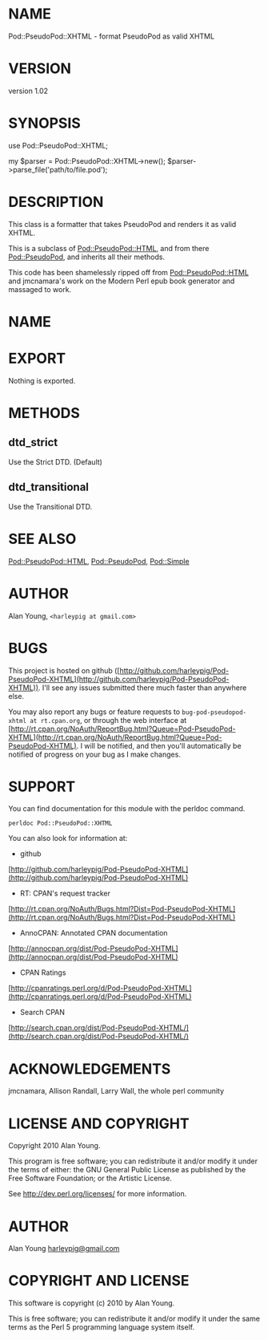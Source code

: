 # NAME

Pod::PseudoPod::XHTML - format PseudoPod as valid XHTML

# VERSION

version 1.02

# SYNOPSIS

  use Pod::PseudoPod::XHTML;

  my $parser = Pod::PseudoPod::XHTML->new();
  $parser->parse_file('path/to/file.pod');

# DESCRIPTION

This class is a formatter that takes PseudoPod and renders it as
valid XHTML.

This is a subclass of [Pod::PseudoPod::HTML](http://search.cpan.org/perldoc?Pod::PseudoPod::HTML), and from there
[Pod::PseudoPod](http://search.cpan.org/perldoc?Pod::PseudoPod), and inherits all their methods.

This code has been shamelessly ripped off from [Pod::PseudoPod::HTML](http://search.cpan.org/perldoc?Pod::PseudoPod::HTML) and
jmcnamara's work on the Modern Perl epub book generator and massaged to work.

# NAME

# EXPORT

Nothing is exported.

# METHODS

## dtd_strict

Use the Strict DTD. (Default)

## dtd_transitional

Use the Transitional DTD.

# SEE ALSO

[Pod::PseudoPod::HTML](http://search.cpan.org/perldoc?Pod::PseudoPod::HTML), [Pod::PseudoPod](http://search.cpan.org/perldoc?Pod::PseudoPod), [Pod::Simple](http://search.cpan.org/perldoc?Pod::Simple)

# AUTHOR

Alan Young, `<harleypig at gmail.com>`

# BUGS

This project is hosted on github
([http://github.com/harleypig/Pod-PseudoPod-XHTML](http://github.com/harleypig/Pod-PseudoPod-XHTML)).  I'll see any issues
submitted there much faster than anywhere else.

You may also report any bugs or feature requests to `bug-pod-pseudopod-xhtml at
rt.cpan.org`, or through the web interface at
[http://rt.cpan.org/NoAuth/ReportBug.html?Queue=Pod-PseudoPod-XHTML](http://rt.cpan.org/NoAuth/ReportBug.html?Queue=Pod-PseudoPod-XHTML).  I will
be notified, and then you'll automatically be notified of progress on your bug
as I make changes.

# SUPPORT

You can find documentation for this module with the perldoc command.

    perldoc Pod::PseudoPod::XHTML

You can also look for information at:

- github

[http://github.com/harleypig/Pod-PseudoPod-XHTML](http://github.com/harleypig/Pod-PseudoPod-XHTML)

- RT: CPAN's request tracker

[http://rt.cpan.org/NoAuth/Bugs.html?Dist=Pod-PseudoPod-XHTML](http://rt.cpan.org/NoAuth/Bugs.html?Dist=Pod-PseudoPod-XHTML)

- AnnoCPAN: Annotated CPAN documentation

[http://annocpan.org/dist/Pod-PseudoPod-XHTML](http://annocpan.org/dist/Pod-PseudoPod-XHTML)

- CPAN Ratings

[http://cpanratings.perl.org/d/Pod-PseudoPod-XHTML](http://cpanratings.perl.org/d/Pod-PseudoPod-XHTML)

- Search CPAN

[http://search.cpan.org/dist/Pod-PseudoPod-XHTML/](http://search.cpan.org/dist/Pod-PseudoPod-XHTML/)

# ACKNOWLEDGEMENTS

jmcnamara, Allison Randall, Larry Wall, the whole perl community

# LICENSE AND COPYRIGHT

Copyright 2010 Alan Young.

This program is free software; you can redistribute it and/or modify it
under the terms of either: the GNU General Public License as published
by the Free Software Foundation; or the Artistic License.

See http://dev.perl.org/licenses/ for more information.

# AUTHOR

Alan Young <harleypig@gmail.com>

# COPYRIGHT AND LICENSE

This software is copyright (c) 2010 by Alan Young.

This is free software; you can redistribute it and/or modify it under
the same terms as the Perl 5 programming language system itself.